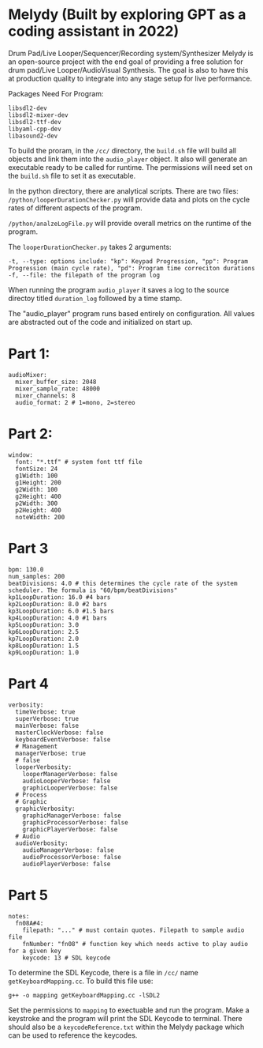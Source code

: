 # Melydy (Built by exploring GPT as a coding assistant in 2022)
Drum Pad/Live Looper/Sequencer/Recording system/Synthesizer
Melydy is an open-source project with the end goal of providing a free solution for drum pad/Live Looper/AudioVisual Synthesis. The goal is also to have
this at production quality to integrate into any stage setup for live performance. 

Packages Need For Program:
```
libsdl2-dev
libsdl2-mixer-dev
libsdl2-ttf-dev
libyaml-cpp-dev
libasound2-dev
```

To build the proram, in the `/cc/` directory, the `build.sh` file will build all objects and link them into the `audio_player` object. It also
will generate an executable ready to be called for runtime. The permissions will need set on the `build.sh` file to set it as executable.

In the python directory, there are analytical scripts. There are two files:
`/python/looperDurationChecker.py` will provide data and plots on the cycle rates of different aspects of the program.

`/python/analzeLogFile.py` will provide overall metrics on the runtime of the program.

The `looperDurationChecker.py` takes 2 arguments:
```
-t, --type: options include: "kp": Keypad Progression, "pp": Program Progression (main cycle rate), "pd": Program time correciton durations
-f, --file: the filepath of the program log
```

When running the program `audio_player` it saves a log to the source directoy titled `duration_log` followed by a time stamp.

The "audio_player" program runs based entirely on configuration. All values are abstracted out of the code and initialized on start up.
# Part 1: 
```
audioMixer:
  mixer_buffer_size: 2048
  mixer_sample_rate: 48000
  mixer_channels: 8
  audio_format: 2 # 1=mono, 2=stereo
```

# Part 2:
```
window:
  font: "*.ttf" # system font ttf file
  fontSize: 24
  g1Width: 100
  g1Height: 200
  g2Width: 100
  g2Height: 400
  p2Width: 300
  p2Height: 400
  noteWidth: 200
```

# Part 3
```
bpm: 130.0
num_samples: 200
beatDivisions: 4.0 # this determines the cycle rate of the system scheduler. The formula is "60/bpm/beatDivisions"
kp1LoopDuration: 16.0 #4 bars
kp2LoopDuration: 8.0 #2 bars
kp3LoopDuration: 6.0 #1.5 bars
kp4LoopDuration: 4.0 #1 bars
kp5LoopDuration: 3.0
kp6LoopDuration: 2.5
kp7LoopDuration: 2.0
kp8LoopDuration: 1.5
kp9LoopDuration: 1.0
```

# Part 4
```
verbosity:
  timeVerbose: true
  superVerbose: true
  mainVerbose: false
  masterClockVerbose: false
  keyboardEventVerbose: false
  # Management
  managerVerbose: true
  # false
  looperVerbosity:
    looperManagerVerbose: false
    audioLooperVerbose: false
    graphicLooperVerbose: false
  # Process
  # Graphic
  graphicVerbosity:
    graphicManagerVerbose: false
    graphicProcessorVerbose: false
    graphicPlayerVerbose: false
  # Audio
  audioVerbosity:
    audioManagerVerbose: false
    audioProcessorVerbose: false
    audioPlayerVerbose: false
```

# Part 5
```
notes: 
  fn08A#4:
    filepath: "..." # must contain quotes. Filepath to sample audio file
    fnNumber: "fn08" # function key which needs active to play audio for a given key
    keycode: 13 # SDL keycode
```

To determine the SDL Keycode, there is a file in `/cc/` name `getKeyboardMapping.cc`. To build this file use:
```
g++ -o mapping getKeyboardMapping.cc -lSDL2
```

Set the permissions to `mapping` to exectuable and run the program. Make a keystroke and the program will print the SDL Keycode to terminal. There should also be a 
`keycodeReference.txt` within the Melydy package which can be used to reference the keycodes.
